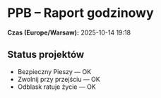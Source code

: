 # PPB – Raport godzinowy
**Czas (Europe/Warsaw):** 2025-10-14 19:18

## Status projektów
- Bezpieczny Pieszy — OK
- Zwolnij przy przejściu — OK
- Odblask ratuje życie — OK

